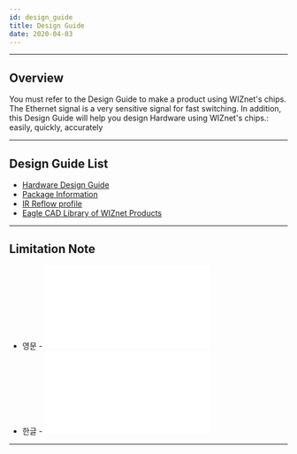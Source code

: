 ```yaml
---
id: design_guide
title: Design Guide
date: 2020-04-03
---
```


-----

## Overview

You must refer to the Design Guide to make a product using WIZnet's
chips. The Ethernet signal is a very sensitive signal for fast
switching. In addition, this Design Guide will help you design Hardware
using WIZnet's chips.: easily, quickly, accurately

-----

## Design Guide List

  - [Hardware Design Guide](Hardware_Design_Guide.md)
  - [Package Information](Package_Information.md)
  - [IR Reflow profile](IR_Reflow_Profile.md)
  - [Eagle CAD Library of WIZnet Products](Eagle_CAD_Library_of_WIZnet_Products.md)

-----

## Limitation Note

  - 영문 - ![document_framework/img/design_guide/limitation_note_-_arp_problem_in_the_nlb_environment_-_english_0312_.pdf](document_framework/img/design_guide/limitation_note_-_arp_problem_in_the_nlb_environment_-_english_0312_.pdf)
  - 한글 - ![document_framework/img/design_guide/limitation_note_-_arp_problem_in_the_nlb_environment_-_korean_0312_.pdf](/document_framework/img/design_guide/limitation_note_-_arp_problem_in_the_nlb_environment_-_korean_0312_.pdf)

-----
